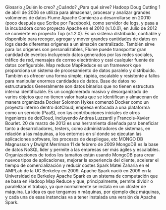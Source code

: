 Glosario 
	¿Quién lo creo?	¿Cuándo?	¿Para qué sirve?
Hadoop 	Doug Cutting
	1 de abril de 2006
 se utiliza para almacenar, procesar y analizar grandes volúmenes de datos
Flume	Apache	Comienza a desarrollarse en 20010 (poco después que Scribe por Facebook), como servidor de logs, y pasa a la incubadora como proyecto Apache en el 2010 (v.1.0.0), en Julio de 2012 se convierte en proyecto Top (v.1.2.0).	Es un sistema distribuido, confiable y disponible para recoger, agregar y mover grandes cantidades de datos en logs desde diferentes orígenes a un almacén centralizado. También sirve para  los orígenes son personalizables, Flume puede transportar gran cantidad de eventos incluyendo datos generados por las redes sociales, tráfico de red, mensajes de correo electrónico y casi cualquier fuente de datos configurable.
Map reduce 			MapReduce es un framework que proporciona un sistema de procesamiento de datos paralelo y distribuido. También es ofrecer una forma simple, rápida, escalable y resistente a fallos para manipular enormes cantidades de datos. 
Base de datos no estructurados 			Generalmente son datos binarios que no tienen estructura interna identificable. Es un conglomerado masivo y desorganizado de varios objetos que no tienen valor hasta que se identifican y almacenan de manera organizada
Docker	Solomon Hykes comenzó Docker como un proyecto interno dentro dotCloud, empresa enfocada a una plataforma como un servicio (PaaS), con las contribuciones iniciales de otros ingenieros de dotCloud, incluyendo Andrea Luzzardi y Francois-Xavier Bourlet.	20 de marzo de 2013	es una herramienta diseñada para beneficiar tanto a desarrolladores, testers, como administradores de sistemas, en relación a las máquinas, a los entornos en sí donde se ejecutan las aplicaciones software, los procesos de despliegue, etc
MONGO DB	Magnusson y Dwight Merriman	11 de febrero de 2009
	MongoDB es la base de datos NoSQL líder y permite a las empresas ser más ágiles y escalables. Organizaciones de todos los tamaños están usando MongoDB para crear nuevos tipos de aplicaciones, mejorar la experiencia del cliente, acelerar el tiempo de comercialización y reducir costes
Spark	 Matei Zaharia en el AMPLab de la UC Berkeley en 2009.	Apache Spark nació en 2009 en la Universidad de Berkeley	Apache Spark es un sistema de computación que se basa en Hadoop Map Reduce y que, principalmente, permite dividir o paralelizar el trabajo, ya que normalmente se instala en un clúster de máquina. La idea es que tengamos n máquinas, por ejemplo diez máquinas, y cada una de esas instancias va a tener instalada una versión de Apache Spark.



